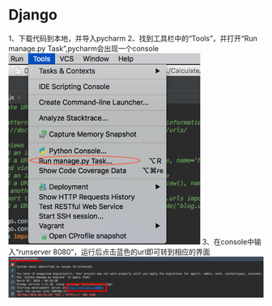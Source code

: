 # Django

1、下载代码到本地，并导入pycharm
2、找到工具栏中的“Tools”，并打开“Run manage.py Task”,pycharm会出现一个console
![image](https://github.com/viola08/Django/blob/master/截图/Tools工具.png)
3、在console中输入“runserver 8080”，运行后点击蓝色的url即可转到相应的界面
![image](https://github.com/viola08/Django/blob/master/截图/manage.png)
